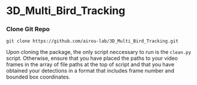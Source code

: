# 3D_Multi_Bird_Tracking

### Clone Git Repo
```shell
git clone https://github.com/airou-lab/3D_Multi_Bird_Tracking.git
```

Upon cloning the package, the only script neccessary to run is the ```clean.py``` script. Otherwise, ensure that you have placed the paths to your video frames in the array of file paths at the top of script and that you have obtained your detections in a format that includes frame number and bounded box coordinates.
